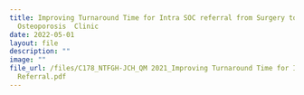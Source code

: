 ```yaml
---
title: Improving Turnaround Time for Intra SOC referral from Surgery to
  Osteoporosis  Clinic
date: 2022-05-01
layout: file
description: ""
image: ""
file_url: /files/C178_NTFGH-JCH_QM 2021_Improving Turnaround Time for IntraSOC
  Referral.pdf
---
```

